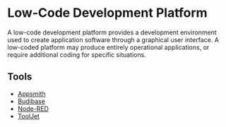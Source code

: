 # Low-Code Development Platform

A low-code development platform provides a development environment used to create application software through a graphical user interface. A low-coded platform may produce entirely operational applications, or require additional coding for specific situations.

## Tools

- [Appsmith](/appsmith.md)
- [Budibase](/budibase.md)
- [Node-RED](https://github.com/node-red/node-red)
- [ToolJet](https://github.com/ToolJet/ToolJet)

<!--
https://github.com/alibaba/lowcode-engine
https://github.com/rowyio/rowy
https://github.com/nocobase/nocobase
https://github.com/illacloud/illa-builder
https://github.com/vercel/platforms
https://github.com/lowdefy/lowdefy
https://github.com/claimed-framework/component-library
https://github.com/byzer-org/byzer-lang
https://github.com/smartxworks/sunmao-ui
https://github.com/run-x/opta
-->

<!--
https://phprad.com
https://xlinesoft.com/phprunner
-->

